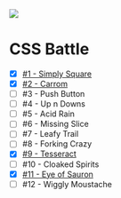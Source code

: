 <img src="https://cdn.svgporn.com/logos/css-3_official.svg" />

# CSS Battle

- [x] [#1 - Simply Square](1-simply-square.html)
- [x] [#2 - Carrom](2-carrom.html)
- [ ] #3 - Push Button
- [ ] #4 - Up n Downs
- [ ] #5 - Acid Rain
- [ ] #6 - Missing Slice
- [ ] #7 - Leafy Trail
- [ ] #8 - Forking Crazy
- [x] [#9 - Tesseract](9-tesseract.html)
- [ ] #10 - Cloaked Spirits
- [x] [#11 - Eye of Sauron](11-eye-of-sauron.html)
- [ ] #12 - Wiggly Moustache

